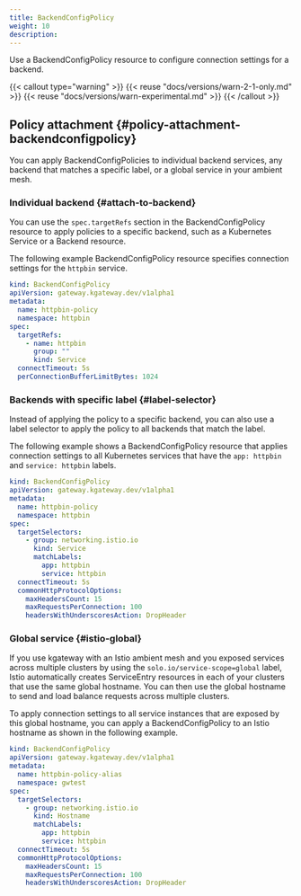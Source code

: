 ```yaml
---
title: BackendConfigPolicy
weight: 10
description: 
---
```


Use a BackendConfigPolicy resource to configure connection settings for a backend.  

{{< callout type="warning" >}} 
{{< reuse "docs/versions/warn-2-1-only.md" >}} {{< reuse "docs/versions/warn-experimental.md" >}}
{{< /callout >}}

## Policy attachment {#policy-attachment-backendconfigpolicy}

You can apply BackendConfigPolicies to individual backend services, any backend that matches a specific label, or a global service in your ambient mesh.

### Individual backend {#attach-to-backend}

You can use the `spec.targetRefs` section in the BackendConfigPolicy resource to apply policies to a specific backend, such as a Kubernetes Service or a Backend resource. 

The following example BackendConfigPolicy resource specifies connection settings for the `httpbin` service. 

```yaml 
kind: BackendConfigPolicy
apiVersion: gateway.kgateway.dev/v1alpha1
metadata:
  name: httpbin-policy
  namespace: httpbin
spec:
  targetRefs:
    - name: httpbin
      group: ""
      kind: Service
  connectTimeout: 5s
  perConnectionBufferLimitBytes: 1024
```

### Backends with specific label {#label-selector}

Instead of applying the policy to a specific backend, you can also use a label selector to apply the policy to all backends that match the label. 

The following example shows a BackendConfigPolicy resource that applies connection settings to all Kubernetes services that have the `app: httpbin` and `service: httpbin` labels. 

```yaml
kind: BackendConfigPolicy
apiVersion: gateway.kgateway.dev/v1alpha1
metadata:
  name: httpbin-policy
  namespace: httpbin
spec:
  targetSelectors:
    - group: networking.istio.io
      kind: Service
      matchLabels:
        app: httpbin
        service: httpbin
  connectTimeout: 5s
  commonHttpProtocolOptions:
    maxHeadersCount: 15
    maxRequestsPerConnection: 100
    headersWithUnderscoresAction: DropHeader
```

### Global service {#istio-global}

If you use kgateway with an Istio ambient mesh and you exposed services across multiple clusters by using the `solo.io/service-scope=global` label, Istio automatically creates ServiceEntry resources in each of your clusters that use the same global hostname. You can then use the global hostname to send and load balance requests across multiple clusters. 

To apply connection settings to all service instances that are exposed by this global hostname, you can apply a BackendConfigPolicy to an Istio hostname as shown in the following example. 

```yaml
kind: BackendConfigPolicy
apiVersion: gateway.kgateway.dev/v1alpha1
metadata:
  name: httpbin-policy-alias
  namespace: gwtest
spec:
  targetSelectors:
    - group: networking.istio.io
      kind: Hostname
      matchLabels:
        app: httpbin
        service: httpbin
  connectTimeout: 5s
  commonHttpProtocolOptions:
    maxHeadersCount: 15
    maxRequestsPerConnection: 100
    headersWithUnderscoresAction: DropHeader
```


